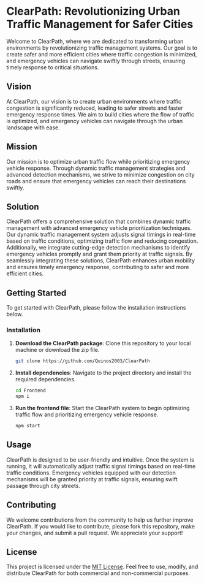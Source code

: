 # ClearPath: Revolutionizing Urban Traffic Management for Safer Cities

Welcome to ClearPath, where we are dedicated to transforming urban environments by revolutionizing traffic management systems. Our goal is to create safer and more efficient cities where traffic congestion is minimized, and emergency vehicles can navigate swiftly through streets, ensuring timely response to critical situations.

## Vision

At ClearPath, our vision is to create urban environments where traffic congestion is significantly reduced, leading to safer streets and faster emergency response times. We aim to build cities where the flow of traffic is optimized, and emergency vehicles can navigate through the urban landscape with ease.

## Mission

Our mission is to optimize urban traffic flow while prioritizing emergency vehicle response. Through dynamic traffic management strategies and advanced detection mechanisms, we strive to minimize congestion on city roads and ensure that emergency vehicles can reach their destinations swiftly.

## Solution

ClearPath offers a comprehensive solution that combines dynamic traffic management with advanced emergency vehicle prioritization techniques. Our dynamic traffic management system adjusts signal timings in real-time based on traffic conditions, optimizing traffic flow and reducing congestion. Additionally, we integrate cutting-edge detection mechanisms to identify emergency vehicles promptly and grant them priority at traffic signals. By seamlessly integrating these solutions, ClearPath enhances urban mobility and ensures timely emergency response, contributing to safer and more efficient cities.

## Getting Started

To get started with ClearPath, please follow the installation instructions below.

### Installation

1. **Download the ClearPath package**: Clone this repository to your local
   machine or download the zip file.

   ```bash
   git clone https://github.com/Quinos2003/ClearPath
   ```

2. **Install dependencies**: Navigate to the project directory and install the
   required dependencies.

   ```bash
   cd Frontend
   npm i
   ```

3. **Run the frontend file**: Start the ClearPath system to begin optimizing traffic
   flow and prioritizing emergency vehicle response.

   ```bash
   npm start
   ```

## Usage

ClearPath is designed to be user-friendly and intuitive. Once the system is
running, it will automatically adjust traffic signal timings based on real-time
traffic conditions. Emergency vehicles equipped with our detection mechanisms
will be granted priority at traffic signals, ensuring swift passage through
city streets.

## Contributing

We welcome contributions from the community to help us further improve
ClearPath. If you would like to contribute, please fork this repository, make
your changes, and submit a pull request. We appreciate your support!

## License

This project is licensed under the [MIT License](LICENSE). Feel free to use,
modify, and distribute ClearPath for both commercial and non-commercial
purposes.
